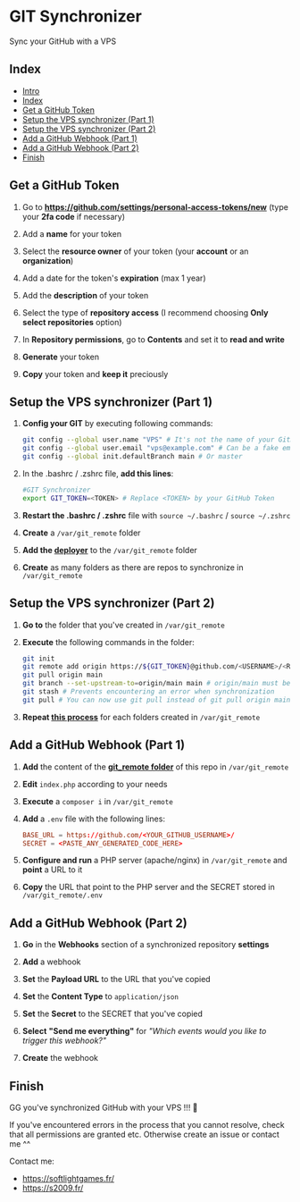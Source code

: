 # GIT Synchronizer

Sync your GitHub with a VPS

## Index

- [Intro](#git-synchronizer)
- [Index](#index)
- [Get a GitHub Token](#get-a-github-token)
- [Setup the VPS synchronizer (Part 1)](#setup-the-vps-synchronizer-part-1)
- [Setup the VPS synchronizer (Part 2)](#setup-the-vps-synchronizer-part-2)
- [Add a GitHub Webhook (Part 1)](#add-a-github-webhook-part-1)
- [Add a GitHub Webhook (Part 2)](#add-a-github-webhook-part-2)
- [Finish](#finish)

## Get a GitHub Token

1. Go to **<https://github.com/settings/personal-access-tokens/new>** (type your **2fa code** if necessary)

2. Add a **name** for your token
3. Select the **resource owner** of your token (your **account** or an **organization**)
4. Add a date for the token's **expiration** (max 1 year)
5. Add the **description** of your token
6. Select the type of **repository access** (I recommend choosing **Only select repositories** option)
7. In **Repository permissions**, go to **Contents** and set it to **read and write**
8. **Generate** your token
9. **Copy** your token and **keep it** preciously

## Setup the VPS synchronizer (Part 1)

1. **Config your GIT** by executing following commands:

    ```sh
    git config --global user.name "VPS" # It's not the name of your GitHub's account
    git config --global user.email "vps@example.com" # Can be a fake email
    git config --global init.defaultBranch main # Or master
    ```

2. In the .bashrc / .zshrc file, **add this lines**:

    ```sh
    #GIT Synchronizer
    export GIT_TOKEN=<TOKEN> # Replace <TOKEN> by your GitHub Token
    ```

3. **Restart the .bashrc / .zshrc** file with `source ~/.bashrc` / `source ~/.zshrc`

4. **Create** a `/var/git_remote` folder
5. **Add the [deployer](/deployer.sh)** to the `/var/git_remote` folder
6. **Create** as many folders as there are repos to synchronize in `/var/git_remote`

## Setup the VPS synchronizer (Part 2)

1. **Go to** the folder that you've created in `/var/git_remote`

2. **Execute** the following commands in the folder:

    ```sh
    git init
    git remote add origin https://${GIT_TOKEN}@github.com/<USERNAME>/<REPO>.git # Replace <USERNAME> by your GitHub's username and the <REPO> by the name of the GitHub's repo to synchronize
    git pull origin main
    git branch --set-upstream-to=origin/main main # origin/main must be origin/ "the master branch of the repo" and main must be the init.defaultBranch name
    git stash # Prevents encountering an error when synchronization
    git pull # You can now use git pull instead of git pull origin main
    ```

3. **Repeat [this process](#setup-the-vps-synchronizer-part-2)** for each folders created in `/var/git_remote`

## Add a GitHub Webhook (Part 1)

1. **Add** the content of the **[git_remote folder](/git_remote/)** of this repo in `/var/git_remote`

2. **Edit** `index.php` according to your needs
3. **Execute** a `composer i` in `/var/git_remote`
4. **Add** a `.env` file with the following lines:

    ```toml
    BASE_URL = https://github.com/<YOUR_GITHUB_USERNAME>/
    SECRET = <PASTE_ANY_GENERATED_CODE_HERE>
    ```

5. **Configure and run** a PHP server (apache/nginx) in `/var/git_remote` and **point** a URL to it

6. **Copy** the URL that point to the PHP server and the SECRET stored in `/var/git_remote/.env`

## Add a GitHub Webhook (Part 2)

1. **Go** in the **Webhooks** section of a synchronized repository **settings**

2. **Add** a webhook
3. **Set** the **Payload URL** to the URL that you've copied
4. **Set** the **Content Type** to `application/json`
5. **Set** the **Secret** to the SECRET that you've copied
6. **Select** **"Send me everything"** for *"Which events would you like to trigger this webhook?"*
7. **Create** the webhook

## Finish

GG you've synchronized GitHub with your VPS !!! 🎉

If you've encountered errors in the process that you cannot resolve, check that all permissions are granted etc. Otherwise create an issue or contact me ^^

Contact me:

- <https://softlightgames.fr/>
- <https://s2009.fr/>
